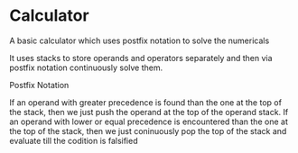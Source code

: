 # Calculator
A basic calculator which uses postfix notation to solve the numericals


It uses stacks to store operands and operators separately and then via postfix notation continuously solve them.

Postfix Notation

If an operand with greater precedence is found than the one at the top of the stack, then we just push the operand at the top of the operand stack.
If an operand with lower or equal precedence is encountered than the one at the top of the stack, then we just coninuously pop the top of the stack and evaluate till the codition is falsified
